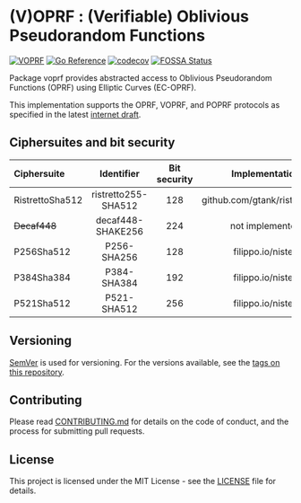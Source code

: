 # (V)OPRF : (Verifiable) Oblivious Pseudorandom Functions

[![VOPRF](https://github.com/bytemare/voprf/actions/workflows/ci.yml/badge.svg)](https://github.com/bytemare/voprf/actions/workflows/ci.yml)
[![Go Reference](https://pkg.go.dev/badge/github.com/bytemare/voprf.svg)](https://pkg.go.dev/github.com/bytemare/voprf)
[![codecov](https://codecov.io/gh/bytemare/voprf/branch/main/graph/badge.svg?token=5bQfB0OctA)](https://codecov.io/gh/bytemare/voprf)
[![FOSSA Status](https://app.fossa.com/api/projects/git%2Bgithub.com%2Fbytemare%2Fvoprf.svg?type=shield)](https://app.fossa.com/projects/git%2Bgithub.com%2Fbytemare%2Fvoprf?ref=badge_shield)

Package voprf provides abstracted access to Oblivious Pseudorandom Functions (OPRF) using Elliptic Curves (EC-OPRF).

This implementation supports the OPRF, VOPRF, and POPRF protocols as specified in the latest [internet draft](https://tools.ietf.org/html/draft-irtf-cfrg-voprf).

## Ciphersuites and bit security

| Ciphersuite     |     Identifier      | Bit security |        Implementation         |
|:----------------|:-------------------:|:------------:|:-----------------------------:|
| RistrettoSha512 | ristretto255-SHA512 |     128      | github.com/gtank/ristretto255 |
| ~~Decaf448~~    |  decaf448-SHAKE256  |     224      |        not implemented        |
| P256Sha512      |     P256-SHA256     |     128      |       filippo.io/nistec       |
| P384Sha384      |     P384-SHA384     |     192      |       filippo.io/nistec       |
| P521Sha512      |     P521-SHA512     |     256      |       filippo.io/nistec       |

## Versioning

[SemVer](http://semver.org/) is used for versioning. For the versions available, see the [tags on this repository](https://github.com/bytemare/voprf/tags).

## Contributing

Please read [CONTRIBUTING.md](.github/CONTRIBUTING.md) for details on the code of conduct, and the process for submitting pull requests.

## License

This project is licensed under the MIT License - see the [LICENSE](LICENSE) file for details.